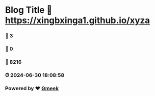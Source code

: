 # Blog Title :link: https://xingbxinga1.github.io/xyza 
### :page_facing_up: [3](https://xingbxinga1.github.io/xyza/tag.html) 
### :speech_balloon: 0 
### :hibiscus: 8216 
### :alarm_clock: 2024-06-30 18:08:58 
### Powered by :heart: [Gmeek](https://github.com/Meekdai/Gmeek)
